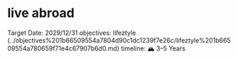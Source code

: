 # live abroad

Target Date: 2029/12/31
objectives: lifeztyle (../objectives%201b66509554a7804d90c1dc1239f7e26c/lifeztyle%201b66509554a780659f71e4c67907b6d0.md)
timeline: 🏔 3–5 Years